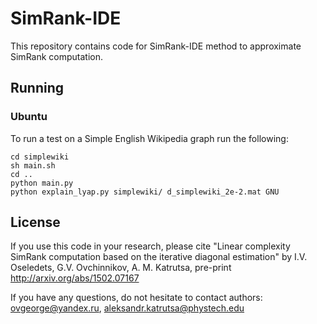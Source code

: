 # SimRank-IDE

This repository contains code for SimRank-IDE method to approximate SimRank computation.

## Running 

### Ubuntu

To run a test on a Simple English Wikipedia graph run the following:
```
cd simplewiki
sh main.sh
cd ..
python main.py
python explain_lyap.py simplewiki/ d_simplewiki_2e-2.mat GNU
```

## License

If you use this code in your research, please cite 
"Linear complexity SimRank computation based on the iterative diagonal estimation" by 
I.V. Oseledets, G.V. Ovchinnikov, A. M. Katrutsa, pre-print http://arxiv.org/abs/1502.07167

If you have any questions, do not hesitate to contact authors: ovgeorge@yandex.ru, aleksandr.katrutsa@phystech.edu
